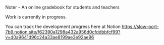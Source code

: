 Noter - An online gradebook for students and teachers

Work is currently in progress.

You can track the development progress here at Notion https://slow-port-7b9.notion.site/f62390a1298a432a956d0cfddbbfcf99?v=d0a9641d96c24a33ae8199ae3e92ae96
